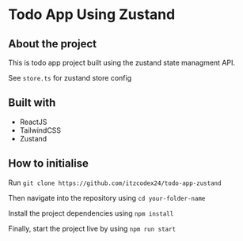 # Todo App Using Zustand

## About the project

This is todo app project built using the zustand state managment API.

See `store.ts` for zustand store config

## Built with

- ReactJS
- TailwindCSS
- Zustand

## How to initialise

Run `git clone https://github.com/itzcodex24/todo-app-zustand`

Then navigate into the repository using `cd your-folder-name`

Install the project dependencies using `npm install`

Finally, start the project live by using `npm run start`
